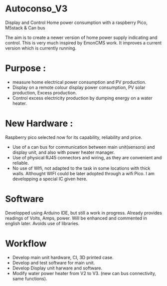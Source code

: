 # Autoconso_V3
Display and Control Home power consumption with a raspberry Pico, M5stack &amp; Can bus 

The aim is to create a newer version of home power supply indicating and control.
This is very much inspired by EmonCMS work. It improves a current version which is currently running.
# Purpose :
- measure home electrical power consumption and PV production.
- Display on a remote colour display power consumption, PV solar production, Excess production.
- Control excess electricity production by dumping energy on a water heater.
# New Hardware :
Raspberry pico selected now for its capability, reliability and price.
- Use of a can bus for communication between main unit(sensors) and display unit, and also with power heater manager.
- Use of physical RJ45 connectors and wiring, as they are convenient and reliable.
- No use of WIfi, not adapted to the task in some locations with thick walls. Althought WIFI could be later adopted through a wifi Pico.
I am developping a special IC given here.
# Software
Developped using Arduino IDE, but still a work in progress.
Already provides readings of Volts, Amps, power.
Will be enhanced and commented in english later.
Avoids use of libraries.
# Workflow
- Develop main unit hardware, CI, 3D printed case.
- Develop and test software for main unit.
- Develop Display unit harware and software.
- Modify water power heater from V2 to V3. (new can bus connectivity, same functions).
